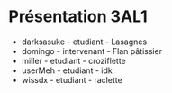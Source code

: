 # Présentation 3AL1

- darksasuke - etudiant - Lasagnes
- domingo - intervenant - Flan pâtissier
- miller - etudiant - croziflette
- userMeh - etudiant - idk
- wissdx - etudiant - raclette
